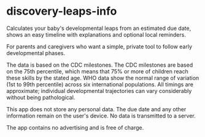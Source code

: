 # discovery-leaps-info

Calculates your baby's developmental leaps from an estimated due date, shows an easy timeline with explanations and optional local reminders.

For parents and caregivers who want a simple, private tool to follow early developmental phases.

The data is based on the CDC milestones. The CDC milestones are based on the 75th percentile, which means that 75% or more of children reach these skills by the stated age. WHO data show the normal range of variation (1st to 99th percentile) across six international populations. All timings are approximate; individual developmental trajectories can vary considerably without being pathological.

This app does not store any personal data. The due date and any other information remain on the user's device. No data is transmitted to a server.

The app contains no advertising and is free of charge.
